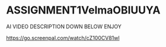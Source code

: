 # ASSIGNMENT1VelmaOBIUUYA
AI 
VIDEO DESCRIPTION DOWN BELOW ENJOY

https://go.screenpal.com/watch/cZ100CV81wl
